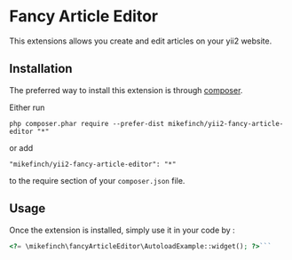 Fancy Article Editor 
=====================
This extensions allows you create and edit articles on your yii2 website.

Installation
------------

The preferred way to install this extension is through [composer](http://getcomposer.org/download/).

Either run

```
php composer.phar require --prefer-dist mikefinch/yii2-fancy-article-editor "*"
```

or add

```
"mikefinch/yii2-fancy-article-editor": "*"
```

to the require section of your `composer.json` file.


Usage
-----

Once the extension is installed, simply use it in your code by  :

```php
<?= \mikefinch\fancyArticleEditor\AutoloadExample::widget(); ?>```